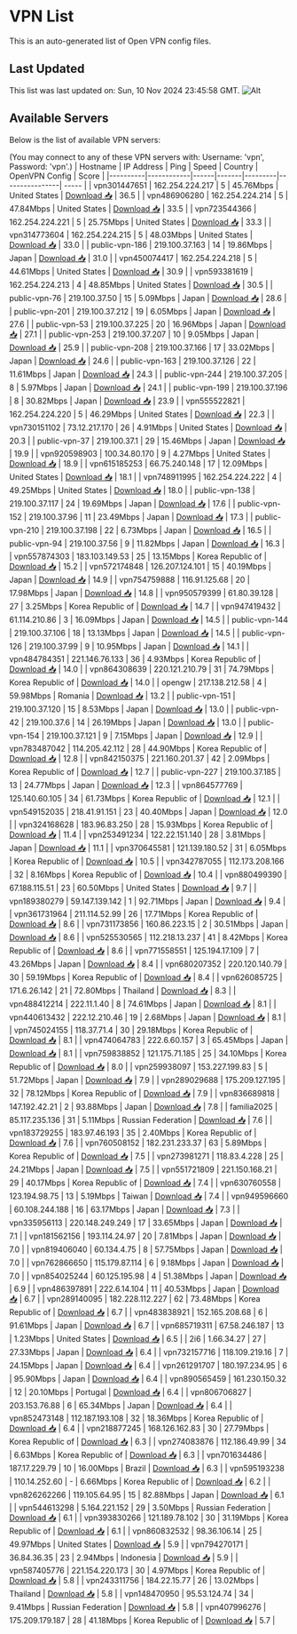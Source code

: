 # VPN List

This is an auto-generated list of Open VPN config files.

## Last Updated

This list was last updated on: Sun, 10 Nov 2024 23:45:58 GMT.
![Alt](https://repobeats.axiom.co/api/embed/186b98318ef1479477931607c1ad7d823f12451f.svg "Repobeats analytics image")

## Available Servers

Below is the list of available VPN servers:

(You may connect to any of these VPN servers with: Username: 'vpn', Password: 'vpn'.)
| Hostname | IP Address | Ping | Speed | Country | OpenVPN Config | Score |
|----------|------------|------|-------|---------|----------------| ----- |
| vpn301447651 | 162.254.224.217 | 5 | 45.76Mbps | United States | [Download 📥](./configs/server_0_US.ovpn) | 36.5 |
| vpn486906280 | 162.254.224.214 | 5 | 47.84Mbps | United States | [Download 📥](./configs/server_1_US.ovpn) | 33.5 |
| vpn723544366 | 162.254.224.221 | 5 | 25.75Mbps | United States | [Download 📥](./configs/server_2_US.ovpn) | 33.3 |
| vpn314773604 | 162.254.224.215 | 5 | 48.03Mbps | United States | [Download 📥](./configs/server_3_US.ovpn) | 33.0 |
| public-vpn-186 | 219.100.37.163 | 14 | 19.86Mbps | Japan | [Download 📥](./configs/server_4_JP.ovpn) | 31.0 |
| vpn450074417 | 162.254.224.218 | 5 | 44.61Mbps | United States | [Download 📥](./configs/server_5_US.ovpn) | 30.9 |
| vpn593381619 | 162.254.224.213 | 4 | 48.85Mbps | United States | [Download 📥](./configs/server_6_US.ovpn) | 30.5 |
| public-vpn-76 | 219.100.37.50 | 15 | 5.09Mbps | Japan | [Download 📥](./configs/server_7_JP.ovpn) | 28.6 |
| public-vpn-201 | 219.100.37.212 | 19 | 6.05Mbps | Japan | [Download 📥](./configs/server_8_JP.ovpn) | 27.6 |
| public-vpn-53 | 219.100.37.225 | 20 | 16.96Mbps | Japan | [Download 📥](./configs/server_9_JP.ovpn) | 27.1 |
| public-vpn-253 | 219.100.37.207 | 10 | 9.05Mbps | Japan | [Download 📥](./configs/server_10_JP.ovpn) | 25.9 |
| public-vpn-208 | 219.100.37.166 | 17 | 33.02Mbps | Japan | [Download 📥](./configs/server_11_JP.ovpn) | 24.6 |
| public-vpn-163 | 219.100.37.126 | 22 | 11.61Mbps | Japan | [Download 📥](./configs/server_12_JP.ovpn) | 24.3 |
| public-vpn-244 | 219.100.37.205 | 8 | 5.97Mbps | Japan | [Download 📥](./configs/server_13_JP.ovpn) | 24.1 |
| public-vpn-199 | 219.100.37.196 | 8 | 30.82Mbps | Japan | [Download 📥](./configs/server_14_JP.ovpn) | 23.9 |
| vpn555522821 | 162.254.224.220 | 5 | 46.29Mbps | United States | [Download 📥](./configs/server_15_US.ovpn) | 22.3 |
| vpn730151102 | 73.12.217.170 | 26 | 4.91Mbps | United States | [Download 📥](./configs/server_16_US.ovpn) | 20.3 |
| public-vpn-37 | 219.100.37.1 | 29 | 15.46Mbps | Japan | [Download 📥](./configs/server_17_JP.ovpn) | 19.9 |
| vpn920598903 | 100.34.80.170 | 9 | 4.27Mbps | United States | [Download 📥](./configs/server_18_US.ovpn) | 18.9 |
| vpn615185253 | 66.75.240.148 | 17 | 12.09Mbps | United States | [Download 📥](./configs/server_19_US.ovpn) | 18.1 |
| vpn748911995 | 162.254.224.222 | 4 | 49.25Mbps | United States | [Download 📥](./configs/server_20_US.ovpn) | 18.0 |
| public-vpn-138 | 219.100.37.117 | 24 | 19.69Mbps | Japan | [Download 📥](./configs/server_21_JP.ovpn) | 17.6 |
| public-vpn-152 | 219.100.37.96 | 11 | 23.49Mbps | Japan | [Download 📥](./configs/server_22_JP.ovpn) | 17.3 |
| public-vpn-210 | 219.100.37.198 | 22 | 6.73Mbps | Japan | [Download 📥](./configs/server_23_JP.ovpn) | 16.5 |
| public-vpn-94 | 219.100.37.56 | 9 | 11.82Mbps | Japan | [Download 📥](./configs/server_24_JP.ovpn) | 16.3 |
| vpn557874303 | 183.103.149.53 | 25 | 13.15Mbps | Korea Republic of | [Download 📥](./configs/server_25_KR.ovpn) | 15.2 |
| vpn572174848 | 126.207.124.101 | 15 | 40.19Mbps | Japan | [Download 📥](./configs/server_26_JP.ovpn) | 14.9 |
| vpn754759888 | 116.91.125.68 | 20 | 17.98Mbps | Japan | [Download 📥](./configs/server_27_JP.ovpn) | 14.8 |
| vpn950579399 | 61.80.39.128 | 27 | 3.25Mbps | Korea Republic of | [Download 📥](./configs/server_28_KR.ovpn) | 14.7 |
| vpn947419432 | 61.114.210.86 | 3 | 16.09Mbps | Japan | [Download 📥](./configs/server_29_JP.ovpn) | 14.5 |
| public-vpn-144 | 219.100.37.106 | 18 | 13.13Mbps | Japan | [Download 📥](./configs/server_30_JP.ovpn) | 14.5 |
| public-vpn-126 | 219.100.37.99 | 9 | 10.95Mbps | Japan | [Download 📥](./configs/server_31_JP.ovpn) | 14.1 |
| vpn484784351 | 221.146.76.133 | 36 | 4.93Mbps | Korea Republic of | [Download 📥](./configs/server_32_KR.ovpn) | 14.0 |
| vpn864308639 | 220.121.210.79 | 31 | 74.79Mbps | Korea Republic of | [Download 📥](./configs/server_33_KR.ovpn) | 14.0 |
| opengw | 217.138.212.58 | 4 | 59.98Mbps | Romania | [Download 📥](./configs/server_34_RO.ovpn) | 13.2 |
| public-vpn-151 | 219.100.37.120 | 15 | 8.53Mbps | Japan | [Download 📥](./configs/server_35_JP.ovpn) | 13.0 |
| public-vpn-42 | 219.100.37.6 | 14 | 26.19Mbps | Japan | [Download 📥](./configs/server_36_JP.ovpn) | 13.0 |
| public-vpn-154 | 219.100.37.121 | 9 | 7.15Mbps | Japan | [Download 📥](./configs/server_37_JP.ovpn) | 12.9 |
| vpn783487042 | 114.205.42.112 | 28 | 44.90Mbps | Korea Republic of | [Download 📥](./configs/server_38_KR.ovpn) | 12.8 |
| vpn842150375 | 221.160.201.37 | 42 | 2.09Mbps | Korea Republic of | [Download 📥](./configs/server_39_KR.ovpn) | 12.7 |
| public-vpn-227 | 219.100.37.185 | 13 | 24.77Mbps | Japan | [Download 📥](./configs/server_40_JP.ovpn) | 12.3 |
| vpn864577769 | 125.140.60.105 | 34 | 61.73Mbps | Korea Republic of | [Download 📥](./configs/server_41_KR.ovpn) | 12.1 |
| vpn549152035 | 218.41.91.151 | 23 | 40.40Mbps | Japan | [Download 📥](./configs/server_42_JP.ovpn) | 12.0 |
| vpn324168628 | 183.96.83.250 | 28 | 15.93Mbps | Korea Republic of | [Download 📥](./configs/server_43_KR.ovpn) | 11.4 |
| vpn253491234 | 122.22.151.140 | 28 | 3.81Mbps | Japan | [Download 📥](./configs/server_44_JP.ovpn) | 11.1 |
| vpn370645581 | 121.139.180.52 | 31 | 6.05Mbps | Korea Republic of | [Download 📥](./configs/server_45_KR.ovpn) | 10.5 |
| vpn342787055 | 112.173.208.166 | 32 | 8.16Mbps | Korea Republic of | [Download 📥](./configs/server_46_KR.ovpn) | 10.4 |
| vpn880499390 | 67.188.115.51 | 23 | 60.50Mbps | United States | [Download 📥](./configs/server_47_US.ovpn) | 9.7 |
| vpn189380279 | 59.147.139.142 | 1 | 92.71Mbps | Japan | [Download 📥](./configs/server_48_JP.ovpn) | 9.4 |
| vpn361731964 | 211.114.52.99 | 26 | 17.71Mbps | Korea Republic of | [Download 📥](./configs/server_49_KR.ovpn) | 8.6 |
| vpn731173856 | 160.86.223.15 | 2 | 30.51Mbps | Japan | [Download 📥](./configs/server_50_JP.ovpn) | 8.6 |
| vpn525530565 | 112.218.13.237 | 41 | 8.42Mbps | Korea Republic of | [Download 📥](./configs/server_51_KR.ovpn) | 8.6 |
| vpn771558551 | 125.194.17.109 | 7 | 43.26Mbps | Japan | [Download 📥](./configs/server_52_JP.ovpn) | 8.4 |
| vpn680207352 | 220.120.140.79 | 30 | 59.19Mbps | Korea Republic of | [Download 📥](./configs/server_53_KR.ovpn) | 8.4 |
| vpn626085725 | 171.6.26.142 | 21 | 72.80Mbps | Thailand | [Download 📥](./configs/server_54_TH.ovpn) | 8.3 |
| vpn488412214 | 222.11.1.40 | 8 | 74.61Mbps | Japan | [Download 📥](./configs/server_55_JP.ovpn) | 8.1 |
| vpn440613432 | 222.12.210.46 | 19 | 2.68Mbps | Japan | [Download 📥](./configs/server_56_JP.ovpn) | 8.1 |
| vpn745024155 | 118.37.71.4 | 30 | 29.18Mbps | Korea Republic of | [Download 📥](./configs/server_57_KR.ovpn) | 8.1 |
| vpn474064783 | 222.6.60.157 | 3 | 65.45Mbps | Japan | [Download 📥](./configs/server_58_JP.ovpn) | 8.1 |
| vpn759838852 | 121.175.71.185 | 25 | 34.10Mbps | Korea Republic of | [Download 📥](./configs/server_59_KR.ovpn) | 8.0 |
| vpn259938097 | 153.227.199.83 | 5 | 51.72Mbps | Japan | [Download 📥](./configs/server_60_JP.ovpn) | 7.9 |
| vpn289029688 | 175.209.127.195 | 32 | 78.12Mbps | Korea Republic of | [Download 📥](./configs/server_61_KR.ovpn) | 7.9 |
| vpn836689818 | 147.192.42.21 | 2 | 93.88Mbps | Japan | [Download 📥](./configs/server_62_JP.ovpn) | 7.8 |
| familia2025 | 85.117.235.136 | 31 | 5.11Mbps | Russian Federation | [Download 📥](./configs/server_63_RU.ovpn) | 7.6 |
| vpn183729255 | 183.97.46.193 | 35 | 2.40Mbps | Korea Republic of | [Download 📥](./configs/server_64_KR.ovpn) | 7.6 |
| vpn760508152 | 182.231.233.37 | 63 | 5.89Mbps | Korea Republic of | [Download 📥](./configs/server_65_KR.ovpn) | 7.5 |
| vpn273981271 | 118.83.4.228 | 25 | 24.21Mbps | Japan | [Download 📥](./configs/server_66_JP.ovpn) | 7.5 |
| vpn551721809 | 221.150.168.21 | 29 | 40.17Mbps | Korea Republic of | [Download 📥](./configs/server_67_KR.ovpn) | 7.4 |
| vpn630760558 | 123.194.98.75 | 13 | 5.19Mbps | Taiwan | [Download 📥](./configs/server_68_TW.ovpn) | 7.4 |
| vpn949596660 | 60.108.244.188 | 16 | 63.17Mbps | Japan | [Download 📥](./configs/server_69_JP.ovpn) | 7.3 |
| vpn335956113 | 220.148.249.249 | 17 | 33.65Mbps | Japan | [Download 📥](./configs/server_70_JP.ovpn) | 7.1 |
| vpn181562156 | 193.114.24.97 | 20 | 7.81Mbps | Japan | [Download 📥](./configs/server_71_JP.ovpn) | 7.0 |
| vpn819406040 | 60.134.4.75 | 8 | 57.75Mbps | Japan | [Download 📥](./configs/server_72_JP.ovpn) | 7.0 |
| vpn762866650 | 115.179.87.114 | 6 | 9.18Mbps | Japan | [Download 📥](./configs/server_73_JP.ovpn) | 7.0 |
| vpn854025244 | 60.125.195.98 | 4 | 51.38Mbps | Japan | [Download 📥](./configs/server_74_JP.ovpn) | 6.9 |
| vpn486397891 | 222.6.14.104 | 11 | 40.53Mbps | Japan | [Download 📥](./configs/server_75_JP.ovpn) | 6.7 |
| vpn289140095 | 182.228.112.227 | 62 | 73.48Mbps | Korea Republic of | [Download 📥](./configs/server_76_KR.ovpn) | 6.7 |
| vpn483838921 | 152.165.208.68 | 6 | 91.61Mbps | Japan | [Download 📥](./configs/server_77_JP.ovpn) | 6.7 |
| vpn685719311 | 67.58.246.187 | 13 | 1.23Mbps | United States | [Download 📥](./configs/server_78_US.ovpn) | 6.5 |
| 2i6 | 1.66.34.27 | 27 | 27.33Mbps | Japan | [Download 📥](./configs/server_79_JP.ovpn) | 6.4 |
| vpn732157716 | 118.109.219.16 | 7 | 24.15Mbps | Japan | [Download 📥](./configs/server_80_JP.ovpn) | 6.4 |
| vpn261291707 | 180.197.234.95 | 6 | 95.90Mbps | Japan | [Download 📥](./configs/server_81_JP.ovpn) | 6.4 |
| vpn890565459 | 161.230.150.32 | 12 | 20.10Mbps | Portugal | [Download 📥](./configs/server_82_PT.ovpn) | 6.4 |
| vpn806706827 | 203.153.76.88 | 6 | 65.34Mbps | Japan | [Download 📥](./configs/server_83_JP.ovpn) | 6.4 |
| vpn852473148 | 112.187.193.108 | 32 | 18.36Mbps | Korea Republic of | [Download 📥](./configs/server_84_KR.ovpn) | 6.4 |
| vpn218877245 | 168.126.162.83 | 30 | 27.79Mbps | Korea Republic of | [Download 📥](./configs/server_85_KR.ovpn) | 6.3 |
| vpn274083876 | 112.186.49.99 | 34 | 6.63Mbps | Korea Republic of | [Download 📥](./configs/server_86_KR.ovpn) | 6.3 |
| vpn701634486 | 187.17.229.79 | 10 | 16.00Mbps | Brazil | [Download 📥](./configs/server_87_BR.ovpn) | 6.3 |
| vpn595193238 | 110.14.252.60 | - | 6.66Mbps | Korea Republic of | [Download 📥](./configs/server_88_KR.ovpn) | 6.2 |
| vpn826262266 | 119.105.64.95 | 15 | 82.88Mbps | Japan | [Download 📥](./configs/server_89_JP.ovpn) | 6.1 |
| vpn544613298 | 5.164.221.152 | 29 | 3.50Mbps | Russian Federation | [Download 📥](./configs/server_90_RU.ovpn) | 6.1 |
| vpn393830266 | 121.189.78.102 | 30 | 31.19Mbps | Korea Republic of | [Download 📥](./configs/server_91_KR.ovpn) | 6.1 |
| vpn860832532 | 98.36.106.14 | 25 | 49.97Mbps | United States | [Download 📥](./configs/server_92_US.ovpn) | 5.9 |
| vpn794270171 | 36.84.36.35 | 23 | 2.94Mbps | Indonesia | [Download 📥](./configs/server_93_ID.ovpn) | 5.9 |
| vpn587405776 | 221.154.220.173 | 30 | 4.97Mbps | Korea Republic of | [Download 📥](./configs/server_94_KR.ovpn) | 5.8 |
| vpn243311756 | 184.22.15.77 | 26 | 13.02Mbps | Thailand | [Download 📥](./configs/server_95_TH.ovpn) | 5.8 |
| vpn148470950 | 95.53.124.74 | 34 | 9.41Mbps | Russian Federation | [Download 📥](./configs/server_96_RU.ovpn) | 5.8 |
| vpn407996276 | 175.209.179.187 | 28 | 41.18Mbps | Korea Republic of | [Download 📥](./configs/server_97_KR.ovpn) | 5.7 |
